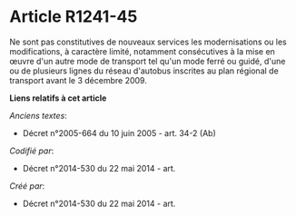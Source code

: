 # Article R1241-45

Ne sont pas constitutives de nouveaux services les modernisations ou les modifications, à caractère limité, notamment
consécutives à la mise en œuvre d'un autre mode de transport tel qu'un mode ferré ou guidé, d'une ou de plusieurs lignes du
réseau d'autobus inscrites au plan régional de transport avant le 3 décembre 2009.

**Liens relatifs à cet article**

_Anciens textes_:

  - Décret n°2005-664 du 10 juin 2005 - art. 34-2 (Ab)

_Codifié par_:

  - Décret n°2014-530 du 22 mai 2014 - art.

_Créé par_:

  - Décret n°2014-530 du 22 mai 2014 - art.
